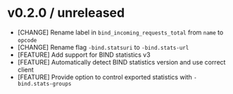 # v0.2.0 / unreleased

- [CHANGE] Rename label in `bind_incoming_requests_total` from `name` to `opcode`
- [CHANGE] Rename flag `-bind.statsuri` to `-bind.stats-url`
- [FEATURE] Add support for BIND statistics v3
- [FEATURE] Automatically detect BIND statistics version and use correct client
- [FEATURE] Provide option to control exported statistics with `-bind.stats-groups`
